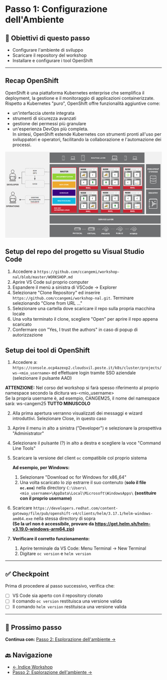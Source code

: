 # Passo 1: Configurazione dell'Ambiente

## 🎯 Obiettivi di questo passo

- Configurare l'ambiente di sviluppo
- Scaricare il repository del workshop
- Installare e configurare i tool OpenShift

---

## Recap OpenShift

OpenShift è una piattaforma Kubernetes enterprise che semplifica il deployment, la gestione e il monitoraggio di applicazioni containerizzate.  
Rispetto a Kubernetes "puro", OpenShift offre funzionalità aggiuntive come:
-  un'interfaccia utente integrata
- strumenti di sicurezza avanzati
- gestione dei permessi più granulare
- un'esperienza DevOps più completa.   
In sintesi, OpenShift estende Kubernetes con strumenti pronti all'uso per sviluppatori e operatori, facilitando la collaborazione e l'automazione dei processi.

![Architettura ambiente comune OpenShift](../imgs/common-environment-ocp-architecture.png)

## Setup del repo del progetto su Visual Studio Code

1. Accedere a `https://github.com/ccangemi/workshop-nal/blob/master/WORKSHOP.md`
2. Aprire VS Code sul proprio computer
3. Espandere il menù a sinistra di VSCode → Explorer
4. Selezionare "Clone Repository" ed inserire `https://github.com/ccangemi/workshop-nal.git`. Terminare selezionando "Clone from URL ..."
5. Selezionare una cartella dove scaricare il repo sulla propria macchina locale
6. Una volta terminato il clone, scegliere "Open" per aprire il repo appena scaricato
7. Confermare con "Yes, I trust the authors" in caso di popup di autorizzazione

## Setup dei tool di OpenShift

1. Accedere a: `https://console.ocp4azexp2.cloudsvil.poste.it/k8s/cluster/projects/ws-<mio_username>` ed effettuare login tramite SSO aziendale (selezionare il pulsante AAD)

**ATTENZIONE:** Nel corso del workshop si farà spesso riferimento al proprio namespace secondo la dicitura ws-<mio_username>  
Se la propria username è, ad esempio, CANGEM25, il nome del namespace sarà: ws-cangem25 **TUTTO MINUSCOLO**

2. Alla prima apertura verranno visualizzati dei messaggi e wizard introduttivi. Selezionare Close, in questo caso
3. Aprire il menu in alto a sinistra ("Developer") e selezionare la prospettiva "Administrator" 
4. Selezionare il pulsante (?) in alto a destra e scegliere la voce "Command Line Tools"
5. Scaricare la versione del client `oc` compatibile col proprio sistema
   
   **Ad esempio, per Windows:**
   1. Selezionare "Download oc for Windows for x86_64"
   2. Una volta scaricato lo zip estrarre il suo contenuto (**solo il file `oc.exe`**) nella directory `C:\Users\<mio_username>\AppData\Local\Microsoft\WindowsApps\` **(sostituire con il proprio username)**
6. Scaricare `https://developers.redhat.com/content-gateway/file/pub/openshift-v4/clients/helm/3.17.1/helm-windows-amd64.exe` nella stessa directory di sopra  
**(Se la url non è accessibile, provare da https://get.helm.sh/helm-v3.19.0-windows-arm64.zip)**
7. **Verificare il corretto funzionamento:**
   1. Aprire terminale da VS Code: Menu Terminal → New Terminal
   2. Digitare `oc version` e `helm version`

---

## ✅ Checkpoint

Prima di procedere al passo successivo, verifica che:

- [ ] VS Code sia aperto con il repository clonato
- [ ] Il comando `oc version` restituisca una versione valida
- [ ] Il comando `helm version` restituisca una versione valida

---

## 🚀 Prossimo passo

**Continua con:** [Passo 2: Esplorazione dell'ambiente →](./passo-2-esplorazione.md)

## 🔙 Navigazione

- [← Indice Workshop](./README.md)
- [Passo 2: Esplorazione dell'ambiente →](./passo-2-esplorazione.md)
